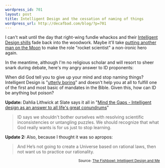 ```yaml
--- 
wordpress_id: 701
layout: post
title: Intelligent Design and the cessation of naming of things
wordpress_url: http://decafbad.com/blog/?p=701
---
```

I can't wait until the day that right-wing fundie whackos and their [Intelligent Design shills](http://msnbc.msn.com/id/9452500/) fade back into the woodwork.  Maybe it'll take [putting another man on the Moon](http://www.space.com/news/050920_nasa_moon_response.html) to make the role "rocket scientist" a non-ironic hero again.

In the meantime, although I'm no religious scholar and will resort to sheer snark during debate, here's my angry answer to ID proponents:  

When did God tell you to give up your mind and stop naming things?  Intelligent Design is "[utterly boring](http://msnbc.msn.com/id/9452500/page/2/)" and doesn't help you at all to fulfill one of the first and most basic of mandates in the Bible.  Given this, how can ID be anything but poison?

**Update:** Dahlia Lithwick at Slate says it all in "<a href="http://slate.msn.com/id/2127054/">Mind the Gaps - Intelligent design as an answer to all life's great conundrums</a>"
<blockquote cite="http://slate.msn.com/id/2127054/">ID says we shouldn't bother ourselves with resolving scientific inconsistencies or untangling puzzles. We should recognize that what God really wants is for us just to stop learning.</blockquote>

**Update 2:** Also, because I thought it was so apropos:

<blockquote cite="http://fishbowl.pastiche.org/2005/09/30/intelligent_design_and_me">And He’s not going to create a Universe based on rational laws, then not want us to practice our rationality.</blockquote><small style="text-align:right; display:block">Source: <a href="http://fishbowl.pastiche.org/2005/09/30/intelligent_design_and_me">The Fishbowl: Intelligent Design and Me</a></small><br />
